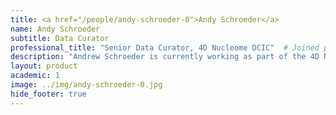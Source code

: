 ```yaml
---
title: <a href="/people/andy-schroeder-0">Andy Schroeder</a>
name: Andy Schroeder
subtitle: Data Curator
professional_title: "Senior Data Curator, 4D Nucleome DCIC"  # Joined professional titles
description: "Andrew Schroeder is currently working as part of the 4D Nucleome Data Coordination and Integration Center, assisting with project management and focusing on data management.Andrew received his PhD in Molecular and Cellular Biology from UMass, Amherst, followed by postdoctoral research at Tufts Medical School on circadian rhythms and neurobiology in Drosophila.  Andrew then joined FlyBase, a database of Drosophila Genes and Genomes as a data curator and software developer at Harvard University, shifting from wet lab research to computational biology before joining the Park lab and the 4DN-DCIC."
layout: product
academic: 1
image: ../img/andy-schroeder-0.jpg
hide_footer: true
---
```

